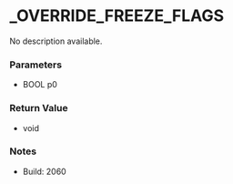# _OVERRIDE_FREEZE_FLAGS

No description available.

### Parameters
* BOOL p0

### Return Value
* void

### Notes
* Build: 2060


